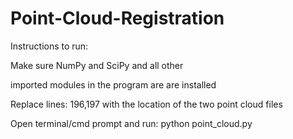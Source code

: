 # Point-Cloud-Registration

Instructions to run:



Make sure NumPy and SciPy and all other 

imported modules in the program are  are installed



Replace lines: 196,197 with the location of the two point cloud files



Open terminal/cmd prompt and run: python point_cloud.py
